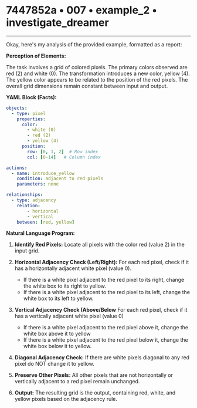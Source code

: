 # 7447852a • 007 • example_2 • investigate_dreamer

---
Okay, here's my analysis of the provided example, formatted as a report:

**Perception of Elements:**

The task involves a grid of colored pixels. The primary colors observed are red (2) and white (0). The transformation introduces a new color, yellow (4). The yellow color appears to be related to the position of the red pixels. The overall grid dimensions remain constant between input and output.

**YAML Block (Facts):**



```yaml
objects:
  - type: pixel
    properties:
      color:
        - white (0)
        - red (2)
        - yellow (4)
      position:
        row: [0, 1, 2]  # Row index
        col: [0-14]   # Column index

actions:
  - name: introduce_yellow
    condition: adjacent to red pixels
    parameters: none

relationships:
  - type: adjacency
    relation:
        - horizontal
        - vertical
    between: [red, yellow]
```



**Natural Language Program:**

1.  **Identify Red Pixels:** Locate all pixels with the color red (value 2) in the input grid.

2.  **Horizontal Adjacency Check (Left/Right):** For each red pixel, check if it has a horizontally adjacent white pixel (value 0).

    *   If there is a white pixel adjacent to the red pixel to its right, change the white box to its right to yellow.
    *   If there is a white pixel adjacent to the red pixel to its left, change the white box to its left to yellow.

3.  **Vertical Adjacency Check (Above/Below** For each red pixel, check if it has a vertically adjacent white pixel (value 0)

    *   If there is a white pixel adjacent to the red pixel above it, change the white box above it to yellow
    *   If there is a white pixel adjacent to the red pixel below it, change the white box below it to yellow.

4. **Diagonal Adjacency Check:** If there are white pixels diagonal to any red pixel do NOT change it to yellow.
5.  **Preserve Other Pixels:** All other pixels that are not horizontally or vertically adjacent to a red pixel remain unchanged.
6.  **Output:** The resulting grid is the output, containing red, white, and yellow pixels based on the adjacency rule.

